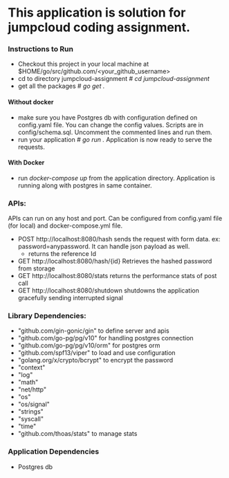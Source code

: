 # This application is solution for jumpcloud coding assignment.

### Instructions to Run
* Checkout this project in your local machine at $HOME/go/src/github.com/<your_github_username>
* cd to directory jumpcloud-assignment # *cd jumpcloud-assignment*
* get all the packages # *go get .*
#### Without docker  
* make sure you have Postgres db with configuration defined on config.yaml file. You can change the config values. Scripts are in config/schema.sql. Uncomment the commented lines and run them.
* run your application # *go run .* Application is now ready to serve the requests.

#### With Docker
* run *docker-compose up* from the application directory. Application is running along with postgres in same container. 

### APIs:
APIs can run on any host and port. Can be configured from config.yaml file (for local) and docker-compose.yml file.
* POST http://localhost:8080/hash sends the request with form data. ex: password=anypassword. It can handle json payload as well.
  * returns the reference Id
* GET http://localhost:8080/hash/{id} Retrieves the hashed password from storage
* GET http://localhost:8080/stats returns the performance stats of post call
* GET http://localhost:8080/shutdown shutdowns the application gracefully sending interrupted signal

### Library Dependencies:
* "github.com/gin-gonic/gin" to define server and apis
* "github.com/go-pg/pg/v10" for handling postgres connection
* "github.com/go-pg/pg/v10/orm" for postgres orm
* "github.com/spf13/viper" to load and use configuration
* "golang.org/x/crypto/bcrypt" to encrypt the password
* "context"
* "log"
* "math"
* "net/http"
* "os"
* "os/signal"
* "strings"
* "syscall"
* "time"
* "github.com/thoas/stats" to manage stats

### Application Dependencies
* Postgres db

